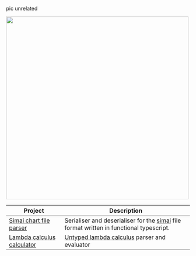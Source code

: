 pic unrelated

<img src="https://github.com/user-attachments/assets/d292119a-3460-4001-8865-7acebe00b536" width="500">

|Project | Description|
|---|---|
|[Simai chart file parser](https://github.com/kyubxy/simai-analyzer) | Serialiser and deserialiser for the [simai](https://w.atwiki.jp/simai/pages/1003.html) file format written in functional typescript.|
| [Lambda calculus calculator](https://github.com/kyubxy/LambdaCalc/tree/master) | [Untyped lambda calculus](https://en.wikipedia.org/wiki/Lambda_calculus) parser and evaluator |
<!--
**kyubxy/kyubxy** is a ✨ _special_ ✨ repository because its `README.md` (this file) appears on your GitHub profile.

Here are some ideas to get you started:

- 🔭 I’m currently working on ...
- 🌱 I’m currently learning ...
- 👯 I’m looking to collaborate on ...
- 🤔 I’m looking for help with ...
- 💬 Ask me about ...
- 📫 How to reach me: ...
- 😄 Pronouns: ...
- ⚡ Fun fact: ...
-->
